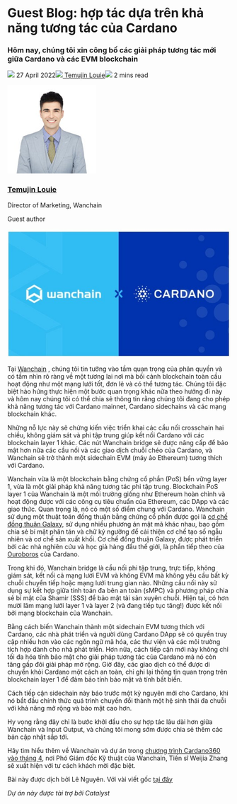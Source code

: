 # Guest Blog: hợp tác dựa trên khả năng tương tác của Cardano

### **Hôm nay, chúng tôi xin công bố các giải pháp tương tác mới giữa Cardano và các EVM blockchain**

![](img/2022-04-27-guest-blog-collaborating-on-cardano-interoperability.002.png) 27 April 2022![](img/2022-04-27-guest-blog-collaborating-on-cardano-interoperability.002.png)[ Temujin Louie](/en/blog/authors/temujin-louie/page-1/)![](img/2022-04-27-guest-blog-collaborating-on-cardano-interoperability.003.png) 2 mins read

![Temujin Louie](img/2022-04-27-guest-blog-collaborating-on-cardano-interoperability.004.jpeg)[](/en/blog/authors/temujin-louie/page-1/)

### [**Temujin Louie**](/en/blog/authors/temujin-louie/page-1/)

Director of Marketing, Wanchain

Guest author

![Guest Blog: hợp tác dựa trên khả năng tương tác của Cardano](img/2022-04-27-guest-blog-collaborating-on-cardano-interoperability.005.jpeg)

Tại [Wanchain](https://www.wanchain.org/) , chúng tôi tin tưởng vào tầm quan trọng của phân quyền và có tầm nhìn rõ ràng về một tương lai nơi mà bối cảnh blockchain toàn cầu hoạt động như một mạng lưới tốt, đơn lẻ và có thể tương tác. Chúng tôi đặc biệt hào hứng thực hiện một bước quan trọng khác nữa theo hướng đi này và hôm nay chúng tôi có thể chia sẻ thông tin rằng chúng tôi đang cho phép khả năng tương tác với Cardano mainnet, Cardano sidechains và các mạng blockchain khác.

Những nỗ lực này sẽ chứng kiến việc triển khai các cầu nối crosschain hai chiều, không giám sát và phi tập trung giúp kết nối Cardano với các blockchain layer 1 khác. Các nút Wanchain bridge sẽ được nâng cấp để bảo mật hơn nữa các cầu nối và các giao dịch chuỗi chéo của Cardano, và Wanchain sẽ trở thành một sidechain EVM (máy ảo Ethereum) tương thích với Cardano.

Wanchain vừa là một blockchain bằng chứng cổ phần (PoS) bền vững layer 1, vừa là một giải pháp khả năng tương tác phi tập trung. Blockchain PoS layer 1 của Wanchain là một môi trường giống như Ethereum hoàn chỉnh và hoạt động được với các công cụ tiêu chuẩn của Ethereum, các DApp và các giao thức. Quan trọng là, nó có một số điểm chung với Cardano. Wanchain sử dụng một thuật toán đồng thuận bằng chứng cổ phần được gọi là [cơ chế đồng thuận Galaxy](https://www.wanchain.org/_files/ugd/9296c5_5205d584ee594e879d4b8b58048b6fac.pdf), sử dụng nhiều phương án mật mã khác nhau, bao gồm chia sẻ bí mật phân tán và chữ ký ngưỡng để cải thiện cơ chế tạo số ngẫu nhiên và cơ chế sản xuất khối. Cơ chế đồng thuận Galaxy, được phát triển bởi các nhà nghiên cứu và học giả hàng đầu thế giới, là phần tiếp theo của [Ouroboros](https://docs.cardano.org/core-concepts/ouroboros-overview) của Cardano.

Trong khi đó, Wanchain bridge là cầu nối phi tập trung, trực tiếp, không giám sát, kết nối cả mạng lưới EVM và không EVM mà không yêu cầu bất kỳ chuỗi chuyển tiếp hoặc mạng lưới trung gian nào. Những cầu nối này sử dụng sự kết hợp giữa tính toán đa bên an toàn (sMPC) và phương pháp chia sẻ bí mật của Shamir (SSS) để bảo mật tài sản xuyên chuỗi. Hiện tại, có hơn mười lăm mạng lưới layer 1 và layer 2 (và đang tiếp tục tăng!) được kết nối bởi mạng blockchain của Wanchain.

Bằng cách biến Wanchain thành một sidechain EVM tương thích với Cardano, các nhà phát triển và người dùng Cardano DApp sẽ có quyền truy cập nhiều hơn vào các ngôn ngữ mã hóa, các thư viện và các môi trường tích hợp dành cho nhà phát triển. Hơn nữa, cách tiếp cận mới này không chỉ tối đa hóa tính bảo mật cho giải pháp tương tác của Cardano mà nó còn tăng gấp đôi giải pháp mở rộng. Giờ đây, các giao dịch có thể được di chuyển khỏi Cardano một cách an toàn, chỉ ghi lại thông tin quan trọng trên blockchain layer 1 để đảm bảo tính bảo mật và tính bất biến.

Cách tiếp cận sidechain này báo trước một kỷ nguyên mới cho Cardano, khi nó bắt đầu chính thức quá trình chuyển đổi thành một hệ sinh thái đa chuỗi với khả năng mở rộng và bảo mật cao hơn.

Hy vọng rằng đây chỉ là bước khởi đầu cho sự hợp tác lâu dài hơn giữa Wanchain và Input Output, và chúng tôi mong sớm được chia sẻ thêm các bản cập nhật sắp tới.

Hãy tìm hiểu thêm về Wanchain và dự án trong [chương trình Cardano360 vào tháng 4](https://www.youtube.com/watch?v=b4x5OIy4shU), nơi Phó Giám đốc Kỹ thuật của Wanchain, Tiến sĩ Weijia Zhang sẽ xuất hiện với tư cách khách mời đặc biệt. 

Bài này được dịch bởi Lê Nguyên. Với vài viết gốc [tại đây](https://iohk.io/en/blog/posts/2022/04/27/guest-blog-collaborating-on-cardano-interoperability/)

*Dự án này được tài trợ bởi Catalyst*
